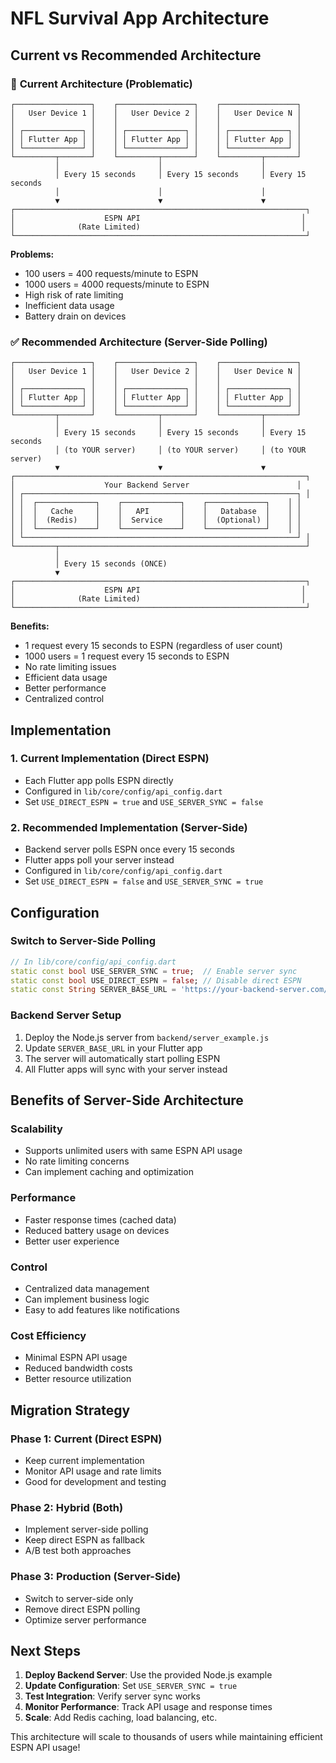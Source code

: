 # NFL Survival App Architecture

## Current vs Recommended Architecture

### 🚨 **Current Architecture (Problematic)**
```
┌─────────────────┐    ┌─────────────────┐    ┌─────────────────┐
│   User Device 1 │    │   User Device 2 │    │   User Device N │
│                 │    │                 │    │                 │
│ ┌─────────────┐ │    │ ┌─────────────┐ │    │ ┌─────────────┐ │
│ │ Flutter App │ │    │ │ Flutter App │ │    │ │ Flutter App │ │
│ └─────────────┘ │    │ └─────────────┘ │    │ └─────────────┘ │
└─────────┬───────┘    └─────────┬───────┘    └─────────┬───────┘
          │                      │                      │
          │ Every 15 seconds     │ Every 15 seconds     │ Every 15 seconds
          │                      │                      │
          ▼                      ▼                      ▼
┌─────────────────────────────────────────────────────────────────┐
│                    ESPN API                                    │
│              (Rate Limited)                                    │
└─────────────────────────────────────────────────────────────────┘
```

**Problems:**
- 100 users = 400 requests/minute to ESPN
- 1000 users = 4000 requests/minute to ESPN
- High risk of rate limiting
- Inefficient data usage
- Battery drain on devices

### ✅ **Recommended Architecture (Server-Side Polling)**
```
┌─────────────────┐    ┌─────────────────┐    ┌─────────────────┐
│   User Device 1 │    │   User Device 2 │    │   User Device N │
│                 │    │                 │    │                 │
│ ┌─────────────┐ │    │ ┌─────────────┐ │    │ ┌─────────────┐ │
│ │ Flutter App │ │    │ │ Flutter App │ │    │ │ Flutter App │ │
│ └─────────────┘ │    │ └─────────────┘ │    │ └─────────────┘ │
└─────────┬───────┘    └─────────┬───────┘    └─────────┬───────┘
          │                      │                      │
          │ Every 15 seconds     │ Every 15 seconds     │ Every 15 seconds
          │ (to YOUR server)     │ (to YOUR server)     │ (to YOUR server)
          ▼                      ▼                      ▼
┌─────────────────────────────────────────────────────────────────┐
│                    Your Backend Server                        │
│ ┌─────────────────────────────────────────────────────────────┐ │
│ │  ┌─────────────┐    ┌─────────────┐    ┌─────────────┐    │ │
│ │  │   Cache     │    │   API       │    │   Database  │    │ │
│ │  │  (Redis)    │    │  Service    │    │  (Optional) │    │ │
│ │  └─────────────┘    └─────────────┘    └─────────────┘    │ │
│ └─────────────────────────────────────────────────────────────┘ │
└─────────┬───────────────────────────────────────────────────────┘
          │
          │ Every 15 seconds (ONCE)
          ▼
┌─────────────────────────────────────────────────────────────────┐
│                    ESPN API                                    │
│              (Rate Limited)                                    │
└─────────────────────────────────────────────────────────────────┘
```

**Benefits:**
- 1 request every 15 seconds to ESPN (regardless of user count)
- 1000 users = 1 request every 15 seconds to ESPN
- No rate limiting issues
- Efficient data usage
- Better performance
- Centralized control

## Implementation

### 1. **Current Implementation (Direct ESPN)**
- Each Flutter app polls ESPN directly
- Configured in `lib/core/config/api_config.dart`
- Set `USE_DIRECT_ESPN = true` and `USE_SERVER_SYNC = false`

### 2. **Recommended Implementation (Server-Side)**
- Backend server polls ESPN once every 15 seconds
- Flutter apps poll your server instead
- Configured in `lib/core/config/api_config.dart`
- Set `USE_DIRECT_ESPN = false` and `USE_SERVER_SYNC = true`

## Configuration

### Switch to Server-Side Polling
```dart
// In lib/core/config/api_config.dart
static const bool USE_SERVER_SYNC = true;  // Enable server sync
static const bool USE_DIRECT_ESPN = false; // Disable direct ESPN
static const String SERVER_BASE_URL = 'https://your-backend-server.com/api';
```

### Backend Server Setup
1. Deploy the Node.js server from `backend/server_example.js`
2. Update `SERVER_BASE_URL` in your Flutter app
3. The server will automatically start polling ESPN
4. All Flutter apps will sync with your server instead

## Benefits of Server-Side Architecture

### **Scalability**
- Supports unlimited users with same ESPN API usage
- No rate limiting concerns
- Can implement caching and optimization

### **Performance**
- Faster response times (cached data)
- Reduced battery usage on devices
- Better user experience

### **Control**
- Centralized data management
- Can implement business logic
- Easy to add features like notifications

### **Cost Efficiency**
- Minimal ESPN API usage
- Reduced bandwidth costs
- Better resource utilization

## Migration Strategy

### **Phase 1: Current (Direct ESPN)**
- Keep current implementation
- Monitor API usage and rate limits
- Good for development and testing

### **Phase 2: Hybrid (Both)**
- Implement server-side polling
- Keep direct ESPN as fallback
- A/B test both approaches

### **Phase 3: Production (Server-Side)**
- Switch to server-side only
- Remove direct ESPN polling
- Optimize server performance

## Next Steps

1. **Deploy Backend Server**: Use the provided Node.js example
2. **Update Configuration**: Set `USE_SERVER_SYNC = true`
3. **Test Integration**: Verify server sync works
4. **Monitor Performance**: Track API usage and response times
5. **Scale**: Add Redis caching, load balancing, etc.

This architecture will scale to thousands of users while maintaining efficient ESPN API usage!
